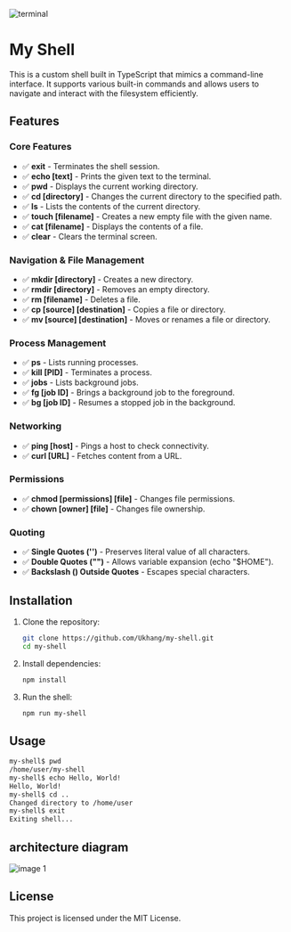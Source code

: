 ![terminal](https://github.com/user-attachments/assets/d57c7985-d734-4c21-9fac-659e656e0e00)

# My Shell

This is a custom shell built in TypeScript that mimics a command-line interface. It supports various built-in commands and allows users to navigate and interact with the filesystem efficiently.

## Features

### Core Features

- ✅ **exit** - Terminates the shell session.
- ✅ **echo [text]** - Prints the given text to the terminal.
- ✅ **pwd** - Displays the current working directory.
- ✅ **cd [directory]** - Changes the current directory to the specified path.
- ✅ **ls** - Lists the contents of the current directory.
- ✅ **touch [filename]** - Creates a new empty file with the given name.
- ✅ **cat [filename]** - Displays the contents of a file.
- ✅ **clear** - Clears the terminal screen.

### Navigation & File Management

- ✅ **mkdir [directory]** - Creates a new directory.
- ✅ **rmdir [directory]** - Removes an empty directory.
- ✅ **rm [filename]** - Deletes a file.
- ✅ **cp [source] [destination]** - Copies a file or directory.
- ✅ **mv [source] [destination]** - Moves or renames a file or directory.

### Process Management

- ✅ **ps** - Lists running processes.
- ✅ **kill [PID]** - Terminates a process.
- ✅ **jobs** - Lists background jobs.
- ✅ **fg [job ID]** - Brings a background job to the foreground.
- ✅ **bg [job ID]** - Resumes a stopped job in the background.

### Networking

- ✅ **ping [host]** - Pings a host to check connectivity.
- ✅ **curl [URL]** - Fetches content from a URL.

### Permissions

- ✅ **chmod [permissions] [file]** - Changes file permissions.
- ✅ **chown [owner] [file]** - Changes file ownership.

### Quoting
- ✅ **Single Quotes ('')** - Preserves literal value of all characters.
- ✅ **Double Quotes ("")** - Allows variable expansion (echo "$HOME").
- ✅ **Backslash () Outside Quotes** - Escapes special characters.

## Installation

1. Clone the repository:
   ```sh
   git clone https://github.com/Ukhang/my-shell.git
   cd my-shell
   ```
2. Install dependencies:
   ```sh
   npm install
   ```
3. Run the shell:
   ```sh
   npm run my-shell
   ```

## Usage

```sh
my-shell$ pwd
/home/user/my-shell
my-shell$ echo Hello, World!
Hello, World!
my-shell$ cd ..
Changed directory to /home/user
my-shell$ exit
Exiting shell...
```

## architecture diagram

![image 1](https://github.com/user-attachments/assets/568448c2-391b-41ee-8edd-fcf7621f0b12)

## License

This project is licensed under the MIT License.
